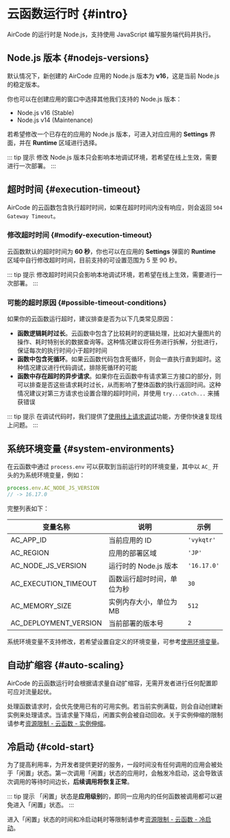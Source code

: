 # 云函数运行时 {#intro}

AirCode 的运行时是 Node.js，支持使用 JavaScript 编写服务端代码并执行。

## Node.js 版本 {#nodejs-versions}

默认情况下，新创建的 AirCode 应用的 Node.js 版本为 **v16**，这是当前 Node.js 的稳定版本。

你也可以在创建应用的窗口中选择其他我们支持的 Node.js 版本：

- Node.js v16 (Stable)
- Node.js v14 (Maintenance)

<ACImage src="/_images/1671605611943.png" mode="light" />
<ACImage src="/_images/1671605636689.png" mode="dark" />

若希望修改一个已存在的应用的 Node.js 版本，可进入对应应用的 **Settings** 界面，并在 **Runtime** 区域进行选择。

<ACImage src="/_images/1671605783862.png" mode="light" />
<ACImage src="/_images/1671605834793.png" mode="dark" />

::: tip 提示
修改 Node.js 版本只会影响本地调试环境，若希望在线上生效，需要进行一次部署。
:::

## 超时时间 {#execution-timeout}

AirCode 的云函数包含执行超时时间，如果在超时时间内没有响应，则会返回 `504 Gateway Timeout`。

### 修改超时时间 {#modify-execution-timeout}

云函数默认的超时时间为 **60 秒**，你也可以在应用的 **Settings** 弹窗的 **Runtime** 区域中自行修改超时时间，目前支持的可设置范围为 5 至 90 秒。

<ACImage src="/_images/1671606050858.png" mode="light" />
<ACImage src="/_images/1671606088640.png" mode="dark" />

::: tip 提示
修改超时时间只会影响本地调试环境，若希望在线上生效，需要进行一次部署。
:::

### 可能的超时原因 {#possible-timeout-conditions}

如果你的云函数运行超时，建议排查是否为以下几类常见原因：

- **函数逻辑耗时过长**。云函数中包含了比较耗时的逻辑处理，比如对大量图片的操作、耗时特别长的数据查询等。这种情况建议将任务进行拆解，分批进行，保证每次的执行时间小于超时时间
- **函数中包含死循环**。如果云函数代码包含死循环，则会一直执行直到超时。这种情况建议进行代码调试，排除死循环的可能
- **函数中存在超时的异步请求**。如果你在云函数中有请求第三方接口的部分，则可以排查是否这些请求耗时过长，从而影响了整体函数的执行返回时间。这种情况建议对第三方请求也设置合理的超时时间，并使用 `try...catch...` 来捕获错误

::: tip 提示
在调试代码时，我们提供了[使用线上请求调试](/guide/functions/debug#use-online-requests)功能，方便你快速复现线上问题。
:::

## 系统环境变量 {#system-environments}

在云函数中通过 `process.env` 可以获取到当前运行时的环境变量，其中以 `AC_` 开头的为系统环境变量，例如：

```js
process.env.AC_NODE_JS_VERSION
// -> 16.17.0
```

完整列表如下：

| 变量名称 | 说明 | 示例 |
| ---- | ---- | ---- |
| AC_APP_ID | 当前应用的 ID | `'vykqtr'` |
| AC_REGION | 应用的部署区域 | `'JP'` |
| AC_NODE_JS_VERSION | 运行时的 Node.js 版本 | `'16.17.0'` |
| AC_EXECUTION_TIMEOUT | 函数运行超时时间，单位为秒 | `30` |
| AC_MEMORY_SIZE | 实例内存大小，单位为 MB | `512` |
| AC_DEPLOYMENT_VERSION | 当前部署的版本号 | `2` |

系统环境变量不支持修改，若希望设置自定义的环境变量，可参考[使用环境变量](/guide/functions/env)。

## 自动扩缩容 {#auto-scaling}

AirCode 的云函数运行时会根据请求量自动扩缩容，无需开发者进行任何配置即可应对流量起伏。

处理函数请求时，会优先使用已有的可用实例。若当前实例满载，则会自动创建新实例来处理请求。当请求量下降后，闲置实例会被自动回收。关于实例伸缩的限制请参考[资源限制 - 云函数 - 实例伸缩](/about/limits#functions-instance-scaling)。

## 冷启动 {#cold-start}

为了提高利用率，为开发者提供更好的服务，一段时间没有任何调用的应用会被处于「闲置」状态。第一次调用「闲置」状态的应用时，会触发冷启动，这会导致该次调用的等待时间边长，**后续调用将恢复正常**。

::: tip 提示
「闲置」状态是**应用级别**的，即同一应用内的任何函数被调用都可以避免进入「闲置」状态。
:::

进入「闲置」状态的时间和冷启动耗时等限制请参考[资源限制 - 云函数 - 冷启动](/about/limits#functions-cold-start)。
